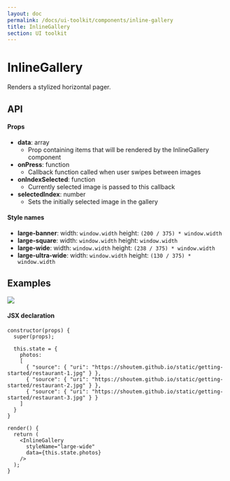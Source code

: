 ```yaml
---
layout: doc
permalink: /docs/ui-toolkit/components/inline-gallery
title: InlineGallery
section: UI toolkit
---
```


# InlineGallery

Renders a stylized horizontal pager.

## API

#### Props

* **data**: array  
  - Prop containing items that will be rendered by the InlineGallery component
* **onPress**: function
  - Callback function called when user swipes between images
* **onIndexSelected**: function
  - Currently selected image is passed to this callback
* **selectedIndex**: number
  - Sets the initially selected image in the gallery

#### Style names

* **large-banner**: width: `window.width` height: `(200 / 375) * window.width`
* **large-square**: width: `window.width` height: `window.width`
* **large-wide**: width: `window.width` height: `(238 / 375) * window.width`
* **large-ultra-wide**: width: `window.width` height: `(130 / 375) * window.width`

## Examples

<p class="image">
<img src='{{ site.url }}/img/ui-toolkit/inline-gallery/inline-gallery.png'/>
</p>

#### JSX declaration

```JSX
constructor(props) {
  super(props);

  this.state = {
    photos:
    [
      { "source": { "uri": "https://shoutem.github.io/static/getting-started/restaurant-1.jpg" } },
      { "source": { "uri": "https://shoutem.github.io/static/getting-started/restaurant-2.jpg" } },
      { "source": { "uri": "https://shoutem.github.io/static/getting-started/restaurant-3.jpg" } }
    ]
  }
}

render() {
  return (
    <InlineGallery
      styleName="large-wide"
      data={this.state.photos}
    />
  );
}
```
